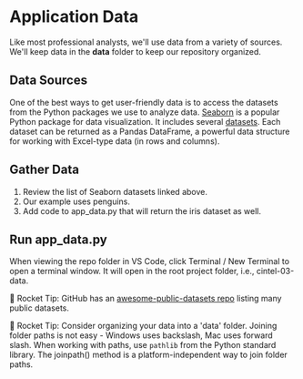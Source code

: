 # Application Data

Like most professional analysts, we'll use data from a variety of sources. We'll keep data in the **data** folder to keep our 
repository organized.

## Data Sources

One of the best ways to get user-friendly data is to access the datasets from the Python packages we use to analyze data.
[Seaborn](https://seaborn.pydata.org/) is a popular Python package for data visualization. It includes several [datasets](https://github.com/mwaskom/seaborn-data). Each dataset can be returned as a Pandas DataFrame, a powerful data structure for working with Excel-type data (in rows and columns).

## Gather Data

1. Review the list of Seaborn datasets linked above.
1. Our example uses penguins.
1. Add code to app_data.py that will return the iris dataset as well.

## Run app_data.py

When viewing the repo folder in VS Code, click Terminal / New Terminal to open a terminal window.
It will open in the root project folder, i.e., cintel-03-data.


🚀 Rocket Tip: GitHub has an [awesome-public-datasets repo](https://github.com/awesomedata/awesome-public-datasets) listing many public datasets.


🚀 Rocket Tip: Consider organizing your data into a 'data' folder. Joining folder paths is not easy - Windows uses backslash, Mac uses forward slash. When working with paths, use `pathlib` from the Python standard library. The joinpath() method is a platform-independent way to join folder paths.
